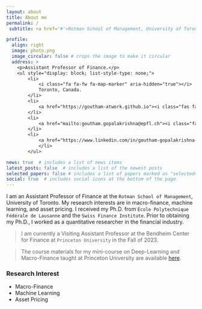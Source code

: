 ```yaml
---
layout: about
title: About me
permalink: /
 subtitle: <a href='#'>Rotman School of Management, University of Toronto</a>.

profile:
  align: right
  image: photo.png
  image_circular: false # crops the image to make it circular
  address: >
    <p>Assistant Professor of Finance.</p>
    <ul style="display: block; list-style-type: none;">
        <li>
            <i class="fa fa-fw fa-map-marker" aria-hidden="true"></i>
            Toronto, Canada.
        </li>
        <li>
            <a href="https://goutham-atwork.github.io"><i class="fas fa-fw fa-link" aria-hidden="true"></i> Website</a>
        </li>
        <li>
            <a href="mailto:goutham.gopalakrishna@epfl.ch"><i class="fas fa-fw fa-envelope" aria-hidden="true"></i> Email</a>
        </li>
        <li>
            <a href="https://www.linkedin.com/in/goutham-gopalakrishna-595b7432"><i class="fab fa-fw fa-linkedin" aria-hidden="true"></i> LinkedIn</a></li><li><a href="https://github.com/goutham-fin"><i class="fab fa-fw fa-github" aria-hidden="true"></i> Github</a>
            </li>
        </ul>

news: true  # includes a list of news items
latest_posts: false  # includes a list of the newest posts
selected_papers: false # includes a list of papers marked as "selected={true}"
social: true  # includes social icons at the bottom of the page
---
```


I am an Assistant Professor of Finance at the `Rotman School of Management`, University of Toronto. My research interests are in macro-finance, machine learning, and asset pricing. I received my Ph.D. from `École Polytechnique Fédérale de Lausanne` and the `Swiss Finance Institute`. Prior to obtaining my Ph.D., I worked as a quantitative researcher in the financial industry. 

> I am currently a Visiting Assistant Professor at the Bendheim Center for Finance at `Princeton University` in the Fall of 2023.

> The course materials for my mini-course on Deep-Learning and Macro-Finance taught at Princeton University are available [here](https://bcf.princeton.edu/events/mini-lecture-deep-learning-and-macrofinance/).



### Research Interest
* Macro-Finance
* Machine Learning
* Asset Pricing
